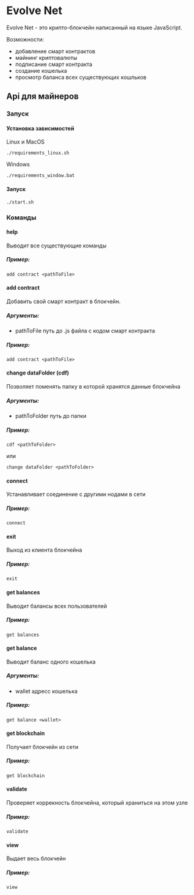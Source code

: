 # Evolve Net

Evolve Net - это крипто-блокчейн написанный на языке JavaScript.

Возможности:
- добавление смарт контрактов
- майнинг криптовалюты
- подписание смарт контракта
- создание кошелька
- просмотр баланса всех существующих кошльков

## Api для майнеров

### Запуск
#### Установка зависимостей
Linux и MacOS
```
./requirements_linux.sh
```
Windows
```
./requirements_window.bat
```
#### Запуск
```
./start.sh
```
### Команды
#### help
Выводит все существующие команды
##### Пример:
```
add contract <pathToFile>
```
#### add contract
Добавить свой смарт контракт в блокчейн.
##### Аргументы:
- pathToFile   путь до .js файла с кодом смарт контракта

##### Пример:
```
add contract <pathToFile>
```
#### change dataFolder (cdf)
Позволяет поменять папку в которой хранятся данные блокчейна
##### Аргументы:
- pathToFolder   путь до папки

##### Пример:
```
cdf <pathToFolder>
```
или
```
change dataFolder <pathToFolder>
```
#### connect
Устанавливает соединение с другими нодами в сети
##### Пример:
```
connect
```
#### exit
Выход из клиента блокчейна
##### Пример:
```
exit
```
#### get balances
Выводит балансы всех пользователей
##### Пример:
```
get balances
```
#### get balance
Выводит баланс одного кошелька
##### Аргументы:
- wallet   адресс кошелька

##### Пример:
```
get balance <wallet>
```
#### get blockchain
Получает блокчейн из сети

##### Пример:
```
get blockchain
```
#### validate
Проверяет коррекность блокчейна, который храниться на этом узле
##### Пример:
```
validate
```
#### view
Выдает весь блокчейн

##### Пример:
```
view
```

